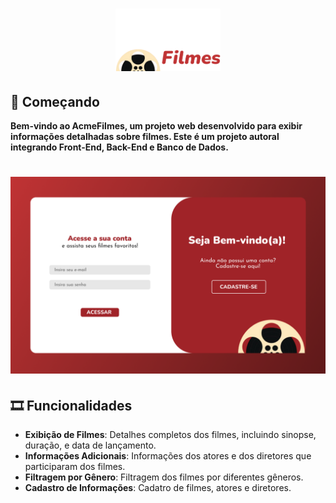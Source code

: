 <h1 align= "center">
  <img src = "./img/acmeFilmes.png" height = "100">
</h1>

## 🍿 Começando

**Bem-vindo ao AcmeFilmes, um projeto web desenvolvido para exibir informações detalhadas sobre filmes. Este é um projeto autoral integrando Front-End, Back-End e Banco de Dados.**

<h1 align= "center">
  <img src = "./img/login.png">
</h1>

## 🎞 Funcionalidades

- **Exibição de Filmes**: Detalhes completos dos filmes, incluindo sinopse, duração, e data de lançamento.
- **Informações Adicionais**: Informações dos atores e dos diretores que participaram dos filmes.
- **Filtragem por Gênero**: Filtragem dos filmes por diferentes gêneros.
- **Cadastro de Informações**: Cadatro de filmes, atores e diretores.
